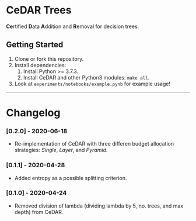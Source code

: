 # CeDAR Trees

**Ce**rtified **D**ata **A**ddition and **R**emoval for decision trees.

Getting Started
---
1. Clone or fork this repository.
1. Install dependencies:
    1. Install Python >= 3.7.3.
    1. Install CeDAR and other Python3 modules: `make all`.
1. Look at `experiments/notebooks/example.pynb` for example usage!

---
Changelog
===

### [0.2.0] - 2020-06-18
* Re-implementation of CeDAR with three differen budget
  allocation strategies: *Single*, *Layer*, and *Pyramid*.

### [0.1.1] - 2020-04-28
* Added entropy as a possible splitting criterion.

### [0.1.0] - 2020-04-24
* Removed division of lambda (dividing lambda by 5, no.
  trees, and max depth) from CeDAR.